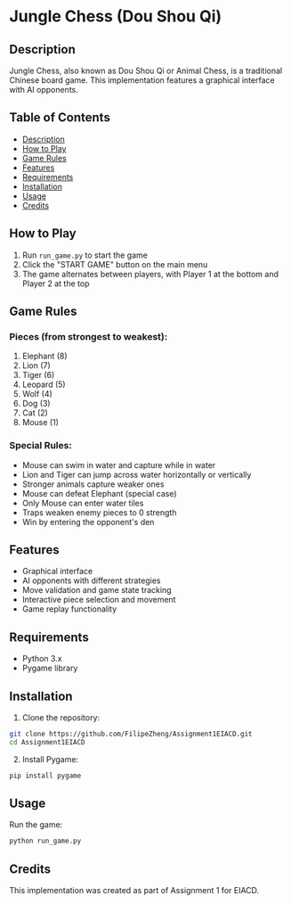 # Jungle Chess (Dou Shou Qi)

## Description

Jungle Chess, also known as Dou Shou Qi or Animal Chess, is a traditional Chinese board game. This implementation features a graphical interface with AI opponents.

## Table of Contents
- [Description](#description)
- [How to Play](#how-to-play)
- [Game Rules](#game-rules)
- [Features](#features)
- [Requirements](#requirements)
- [Installation](#installation)
- [Usage](#usage)
- [Credits](#credits)

## How to Play

1. Run `run_game.py` to start the game
2. Click the "START GAME" button on the main menu
3. The game alternates between players, with Player 1 at the bottom and Player 2 at the top

## Game Rules

### Pieces (from strongest to weakest):
1. Elephant (8)
2. Lion (7)
3. Tiger (6)
4. Leopard (5)
5. Wolf (4)
6. Dog (3)
7. Cat (2)
8. Mouse (1)

### Special Rules:
- Mouse can swim in water and capture while in water
- Lion and Tiger can jump across water horizontally or vertically
- Stronger animals capture weaker ones
- Mouse can defeat Elephant (special case)
- Only Mouse can enter water tiles
- Traps weaken enemy pieces to 0 strength
- Win by entering the opponent's den

## Features

- Graphical interface
- AI opponents with different strategies
- Move validation and game state tracking
- Interactive piece selection and movement
- Game replay functionality

## Requirements

- Python 3.x
- Pygame library

## Installation

1. Clone the repository:
```bash
git clone https://github.com/FilipeZheng/Assignment1EIACD.git
cd Assignment1EIACD
```

2. Install Pygame:
```bash
pip install pygame
```

## Usage

Run the game:
```bash
python run_game.py
```

## Credits

This implementation was created as part of Assignment 1 for EIACD.